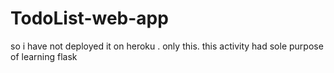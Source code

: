 # TodoList-web-app
so i have not deployed it on heroku . only this.
this activity had sole purpose of learning flask
